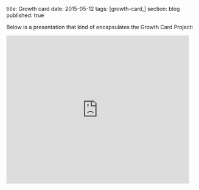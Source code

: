 title: Growth card
date: 2015-05-12
tags: [growth-card,]
section: blog
published: true

Below is a presentation that kind of encapsulates the Growth Card Project:

<iframe src="https://docs.google.com/presentation/d/18w6leZCHZ-q2C4gvCd6FfQjnZ59E5S1EzUxieobrXR8/embed?start=false&loop=false&delayms=5000" frameborder="0" width="480" height="389" allowfullscreen="true" mozallowfullscreen="true" webkitallowfullscreen="true"></iframe>